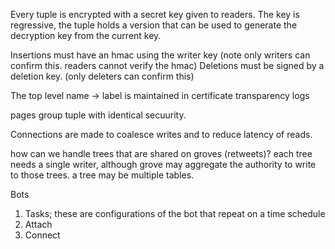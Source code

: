 

Every tuple is encrypted with a secret key given to readers. The key is regressive, the tuple holds a version that can be used to generate the decryption key from the current key.

Insertions must have an hmac using the writer key (note only writers can confirm this. readers cannot verify the hmac)
Deletions must be signed by a deletion key. (only deleters can confirm this)

The top level name -> label is maintained in certificate transparency logs

pages group tuple with identical secuurity.


Connections are made to coalesce writes and to reduce latency of reads.

how can we handle trees that are shared on groves (retweets)? 
each tree needs a single writer, although grove may aggregate the authority to write to those trees.
a tree may be multiple tables.


Bots

1. Tasks; these are configurations of the bot that repeat on a time schedule 
2. Attach
3. Connect